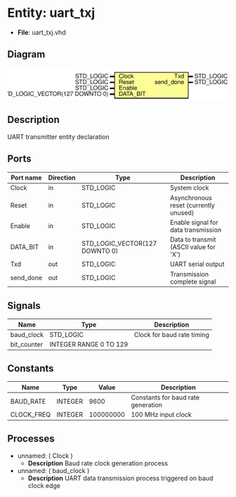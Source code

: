 
# Entity: uart_txj 
- **File**: uart_txj.vhd

## Diagram
![Diagram](uart_txj.svg "Diagram")
## Description

UART transmitter entity declaration

## Ports

| Port name | Direction | Type                           | Description                            |
| --------- | --------- | ------------------------------ | -------------------------------------- |
| Clock     | in        | STD_LOGIC                      | System clock                           |
| Reset     | in        | STD_LOGIC                      | Asynchronous reset (currently unused)  |
| Enable    | in        | STD_LOGIC                      | Enable signal for data transmission    |
| DATA_BIT  | in        | STD_LOGIC_VECTOR(127 DOWNTO 0) | Data to transmit (ASCII value for 'X') |
| Txd       | out       | STD_LOGIC                      | UART serial output                     |
| send_done | out       | STD_LOGIC                      | Transmission complete signal           |

## Signals

| Name        | Type                   | Description                |
| ----------- | ---------------------- | -------------------------- |
| baud_clock  | STD_LOGIC              | Clock for baud rate timing |
| bit_counter | INTEGER RANGE 0 TO 129 |                            |

## Constants

| Name       | Type    | Value     | Description                        |
| ---------- | ------- | --------- | ---------------------------------- |
| BAUD_RATE  | INTEGER | 9600      | Constants for baud rate generation |
| CLOCK_FREQ | INTEGER | 100000000 | 100 MHz input clock                |

## Processes
- unnamed: ( Clock )
  - **Description**
  Baud rate clock generation process
- unnamed: ( baud_clock )
  - **Description**
  UART data transmission process triggered on baud clock edge
